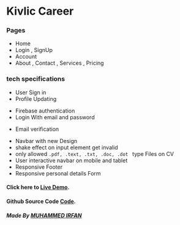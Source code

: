 # Kivlic Career

### Pages

* Home
* Login , SignUp
* Account
* About , Contact , Services , Pricing 


### tech specifications
 
 * User Sign in
 * Profile Updating
 <!-- * drag and drop -->
 * Firebase authentication
 * Login With email and password
 <!-- * Password Reset -->
 * Email verification
 <!-- * Error showing when getting error -->
 * Navbar with new Design
 * shake effect on input element get invalid
 * only allowed `.pdf, .text, .txt, .doc, .dot ` type Files on CV
 * User interactive navbar on mobile and tablet
 * Responsive Footer
 * Responsive personal details Form

#### Click here to [Live Demo](https://0muhammedirfan.github.io/Kivlic-career-Assignment/).
#### Github Source Code [Code](https://github.com/0MUHAMMEDIRFAN/Kivlic-career-Assignment).


##### Made By [MUHAMMED IRFAN](https://www.linkedin.com/in/muhammedirfan0/)